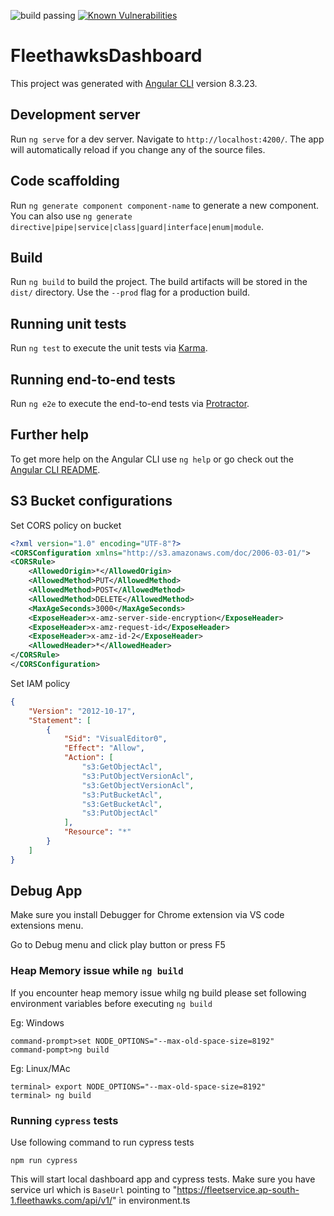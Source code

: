 
![build passing](https://codebuild.us-east-2.amazonaws.com/badges?uuid=eyJlbmNyeXB0ZWREYXRhIjoiMzA1aWQzMXlGTWM1dTQrRUlRYWNKY1FQZkh4SmI3dit2Nk11UmJ5OVNZOHN6dzJyZEgwRmpDbTRUaEdsT2dXSWtiaC94V3JuWVZ0V25SMUhxY2JHcGE4PSIsIml2UGFyYW1ldGVyU3BlYyI6Im4zTnNHSnRjSmJjT3NRb0oiLCJtYXRlcmlhbFNldFNlcmlhbCI6MX0%3D&branch=master)
[![Known Vulnerabilities](https://snyk.io/package/npm/snyk/badge.svg)](https://snyk.io/package/npm/snyk)


# FleethawksDashboard

This project was generated with [Angular CLI](https://github.com/angular/angular-cli) version 8.3.23.

## Development server

Run `ng serve` for a dev server. Navigate to `http://localhost:4200/`. The app will automatically reload if you change any of the source files.

## Code scaffolding

Run `ng generate component component-name` to generate a new component. You can also use `ng generate directive|pipe|service|class|guard|interface|enum|module`.

## Build

Run `ng build` to build the project. The build artifacts will be stored in the `dist/` directory. Use the `--prod` flag for a production build.

## Running unit tests

Run `ng test` to execute the unit tests via [Karma](https://karma-runner.github.io).

## Running end-to-end tests

Run `ng e2e` to execute the end-to-end tests via [Protractor](http://www.protractortest.org/).

## Further help

To get more help on the Angular CLI use `ng help` or go check out the [Angular CLI README](https://github.com/angular/angular-cli/blob/master/README.md).


## S3 Bucket configurations

Set CORS policy on bucket
```xml
<?xml version="1.0" encoding="UTF-8"?>
<CORSConfiguration xmlns="http://s3.amazonaws.com/doc/2006-03-01/">
<CORSRule>
    <AllowedOrigin>*</AllowedOrigin>
    <AllowedMethod>PUT</AllowedMethod>
    <AllowedMethod>POST</AllowedMethod>
    <AllowedMethod>DELETE</AllowedMethod>
    <MaxAgeSeconds>3000</MaxAgeSeconds>
    <ExposeHeader>x-amz-server-side-encryption</ExposeHeader>
    <ExposeHeader>x-amz-request-id</ExposeHeader>
    <ExposeHeader>x-amz-id-2</ExposeHeader>
    <AllowedHeader>*</AllowedHeader>
</CORSRule>
</CORSConfiguration>
```

Set IAM policy
```json
{
    "Version": "2012-10-17",
    "Statement": [
        {
            "Sid": "VisualEditor0",
            "Effect": "Allow",
            "Action": [
                "s3:GetObjectAcl",
                "s3:PutObjectVersionAcl",
                "s3:GetObjectVersionAcl",
                "s3:PutBucketAcl",
                "s3:GetBucketAcl",
                "s3:PutObjectAcl"
            ],
            "Resource": "*"
        }
    ]
}

```

## Debug App

Make sure you install Debugger for Chrome extension via VS code extensions menu.

Go to Debug menu and click play button  or press F5


### Heap Memory issue while `ng build`

If you encounter heap memory issue whilg ng build please set following environment variables before executing `ng build`

Eg: Windows

```
command-prompt>set NODE_OPTIONS="--max-old-space-size=8192"
command-pompt>ng build
```

Eg: Linux/MAc
```
terminal> export NODE_OPTIONS="--max-old-space-size=8192"
terminal> ng build
```

### Running `cypress` tests

Use following command to run cypress tests

``` 
npm run cypress
```
This will start local dashboard app and cypress tests. Make sure you have service url which is `BaseUrl` pointing to "https://fleetservice.ap-south-1.fleethawks.com/api/v1/" in environment.ts


